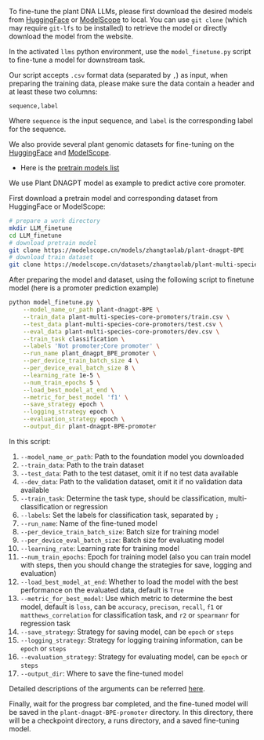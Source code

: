 To fine-tune the plant DNA LLMs, please first download the desired models from [HuggingFace](https://huggingface.co/zhangtaolab) or [ModelScope](https://www.modelscope.cn/organization/zhangtaolab) to local. You can use `git clone` (which may require `git-lfs` to be installed) to retrieve the model or directly download the model from the website.

In the activated `llms` python environment, use the `model_finetune.py` script to fine-tune a model for downstream task.  

Our script accepts `.csv` format data (separated by `,`) as input, when preparing the training data, please make sure the data contain a header and at least these two columns:
```csv
sequence,label
```
Where `sequence` is the input sequence, and `label` is the corresponding label for the sequence.

We also provide several plant genomic datasets for fine-tuning on the [HuggingFace](https://huggingface.co/zhangtaolab) and [ModelScope](https://www.modelscope.cn/organization/zhangtaolab).

* Here is the [pretrain models list](resources/pretrain_models.md)

We use Plant DNAGPT model as example to predict active core promoter.

First download a pretrain model and corresponding dataset from HuggingFace or ModelScope:

```bash
# prepare a work directory
mkdir LLM_finetune
cd LLM_finetune
# download pretrain model
git clone https://modelscope.cn/models/zhangtaolab/plant-dnagpt-BPE
# download train dataset
git clone https://modelscope.cn/datasets/zhangtaolab/plant-multi-species-core-promoters
```

After preparing the model and dataset, using the following script to finetune model (here is a promoter prediction example)

```bash
python model_finetune.py \
    --model_name_or_path plant-dnagpt-BPE \
    --train_data plant-multi-species-core-promoters/train.csv \
    --test_data plant-multi-species-core-promoters/test.csv \
    --eval_data plant-multi-species-core-promoters/dev.csv \
    --train_task classification \
    --labels 'Not promoter;Core promoter' \
    --run_name plant_dnagpt_BPE_promoter \
    --per_device_train_batch_size 4 \
    --per_device_eval_batch_size 8 \
    --learning_rate 1e-5 \
    --num_train_epochs 5 \
    --load_best_model_at_end \
    --metric_for_best_model 'f1' \
    --save_strategy epoch \
    --logging_strategy epoch \
    --evaluation_strategy epoch \
    --output_dir plant-dnagpt-BPE-promoter
```

In this script:  
1. `--model_name_or_path`: Path to the foundation model you downloaded  
2. `--train_data`: Path to the train dataset  
3. `--test_data`: Path to the test dataset, omit it if no test data available  
4. `--dev_data`: Path to the validation dataset, omit it if no validation data available  
5. `--train_task`: Determine the task type, should be classification, multi-classification or regression  
6. `--labels`: Set the labels for classification task, separated by `;`  
7. `--run_name`: Name of the fine-tuned model  
8. `--per_device_train_batch_size`: Batch size for training model  
9. `--per_device_eval_batch_size`: Batch size for evaluating model  
10. `--learning_rate`: Learning rate for training model  
11. `--num_train_epochs`: Epoch for training model (also you can train model with steps, then you should change the strategies for save, logging and evaluation)  
12. `--load_best_model_at_end`: Whether to load the model with the best performance on the evaluated data, default is `True`  
13. `--metric_for_best_model`: Use which metric to determine the best model, default is `loss`, can be `accuracy`, `precison`, `recall`, `f1` or `matthews_correlation` for classification task, and `r2` or `spearmanr` for regression task  
14. `--save_strategy`: Strategy for saving model, can be `epoch` or `steps`  
15. `--logging_strategy`: Strategy for logging training information, can be `epoch` or `steps`  
16. `--evaluation_strategy`: Strategy for evaluating model, can be `epoch` or `steps`  
17. `--output_dir`: Where to save the fine-tuned model  

Detailed descriptions of the arguments can be referred [here](https://huggingface.co/docs/transformers/en/main_classes/trainer#transformers.TrainingArguments).

Finally, wait for the progress bar completed, and the fine-tuned model will be saved in the `plant-dnagpt-BPE-promoter` directory. In this directory, there will be a checkpoint directory, a runs directory, and a saved fine-tuning model.
